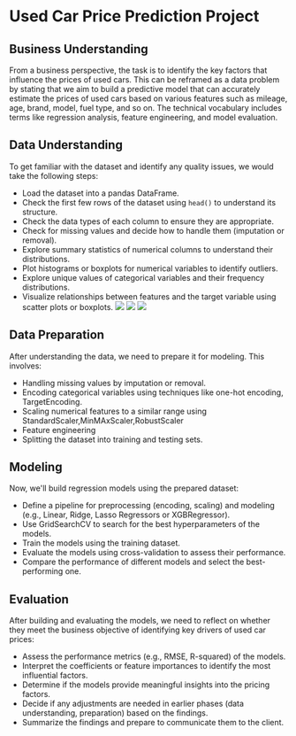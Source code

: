 # Used Car Price Prediction Project

## Business Understanding
From a business perspective, the task is to identify the key factors that influence the prices of used cars. This can be reframed as a data problem by stating that we aim to build a predictive model that can accurately estimate the prices of used cars based on various features such as mileage, age, brand, model, fuel type, and so on. The technical vocabulary includes terms like regression analysis, feature engineering, and model evaluation.

## Data Understanding
To get familiar with the dataset and identify any quality issues, we would take the following steps:
- Load the dataset into a pandas DataFrame.
- Check the first few rows of the dataset using `head()` to understand its structure.
- Check the data types of each column to ensure they are appropriate.
- Check for missing values and decide how to handle them (imputation or removal).
- Explore summary statistics of numerical columns to understand their distributions.
- Plot histograms or boxplots for numerical variables to identify outliers.
- Explore unique values of categorical variables and their frequency distributions.
- Visualize relationships between features and the target variable using scatter plots or boxplots.
![](imges/PA11_Data.png)
![](imges/PA11_Null_Data.png)
![](imges/PA11_cars_1995.png)

## Data Preparation
After understanding the data, we need to prepare it for modeling. This involves:
- Handling missing values by imputation or removal.
- Encoding categorical variables using techniques like one-hot encoding, TargetEncoding.
- Scaling numerical features to a similar range using StandardScaler,MinMAxScaler,RobustScaler
- Feature engineering
- Splitting the dataset into training and testing sets.

## Modeling
Now, we'll build regression models using the prepared dataset:
- Define a pipeline for preprocessing (encoding, scaling) and modeling (e.g., Linear, Ridge, Lasso Regressors or XGBRegressor).
- Use GridSearchCV to search for the best hyperparameters of the models.
- Train the models using the training dataset.
- Evaluate the models using cross-validation to assess their performance.
- Compare the performance of different models and select the best-performing one.

## Evaluation
After building and evaluating the models, we need to reflect on whether they meet the business objective of identifying key drivers of used car prices:
- Assess the performance metrics (e.g., RMSE, R-squared) of the models.
- Interpret the coefficients or feature importances to identify the most influential factors.
- Determine if the models provide meaningful insights into the pricing factors.
- Decide if any adjustments are needed in earlier phases (data understanding, preparation) based on the findings.
- Summarize the findings and prepare to communicate them to the client.



